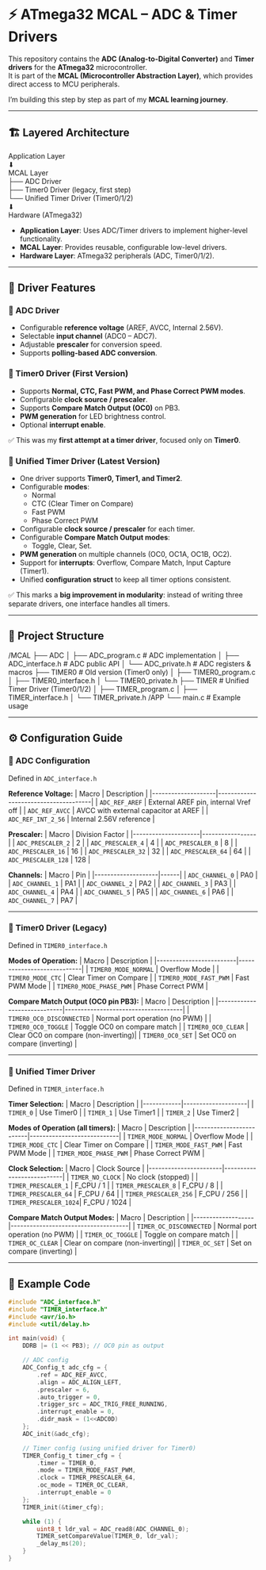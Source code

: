 # ⚡ ATmega32 MCAL – ADC & Timer Drivers

This repository contains the **ADC (Analog-to-Digital Converter)** and **Timer drivers** for the **ATmega32** microcontroller.  
It is part of the **MCAL (Microcontroller Abstraction Layer)**, which provides direct access to MCU peripherals.  

I’m building this step by step as part of my **MCAL learning journey**.  

---

## 🏗️ Layered Architecture
Application Layer  
⬇  
MCAL Layer  
├── ADC Driver  
├── Timer0 Driver (legacy, first step)  
└── Unified Timer Driver (Timer0/1/2)  
⬇  
Hardware (ATmega32)  

- **Application Layer**: Uses ADC/Timer drivers to implement higher-level functionality.  
- **MCAL Layer**: Provides reusable, configurable low-level drivers.  
- **Hardware Layer**: ATmega32 peripherals (ADC, Timer0/1/2).  

---

## 📜 Driver Features

### 🔹 ADC Driver
- Configurable **reference voltage** (AREF, AVCC, Internal 2.56V).  
- Selectable **input channel** (ADC0 – ADC7).  
- Adjustable **prescaler** for conversion speed.  
- Supports **polling-based ADC conversion**.  

### 🔹 Timer0 Driver (First Version)
- Supports **Normal, CTC, Fast PWM, and Phase Correct PWM modes**.  
- Configurable **clock source / prescaler**.  
- Supports **Compare Match Output (OC0)** on PB3.  
- **PWM generation** for LED brightness control.  
- Optional **interrupt enable**.  

✅ This was my **first attempt at a timer driver**, focused only on **Timer0**.  

### 🔹 Unified Timer Driver (Latest Version)
- One driver supports **Timer0, Timer1, and Timer2**.  
- Configurable **modes**:
  - Normal  
  - CTC (Clear Timer on Compare)  
  - Fast PWM  
  - Phase Correct PWM  
- Configurable **clock source / prescaler** for each timer.  
- Configurable **Compare Match Output modes**:
  - Toggle, Clear, Set.  
- **PWM generation** on multiple channels (OC0, OC1A, OC1B, OC2).  
- Support for **interrupts**: Overflow, Compare Match, Input Capture (Timer1).  
- Unified **configuration struct** to keep all timer options consistent.  

✅ This marks a **big improvement in modularity**: instead of writing three separate drivers, one interface handles all timers.  

---

## 📂 Project Structure
/MCAL
├── ADC
│ ├── ADC_program.c # ADC implementation
│ ├── ADC_interface.h # ADC public API
│ └── ADC_private.h # ADC registers & macros
├── TIMER0 # Old version (Timer0 only)
│ ├── TIMER0_program.c
│ ├── TIMER0_interface.h
│ └── TIMER0_private.h
├── TIMER # Unified Timer Driver (Timer0/1/2)
│ ├── TIMER_program.c
│ ├── TIMER_interface.h
│ └── TIMER_private.h
/APP
└── main.c # Example usage

---

## ⚙️ Configuration Guide

### 🔹 ADC Configuration
Defined in `ADC_interface.h`

**Reference Voltage:**
| Macro              | Description                          |
|--------------------|--------------------------------------|
| `ADC_REF_AREF`     | External AREF pin, internal Vref off |
| `ADC_REF_AVCC`     | AVCC with external capacitor at AREF |
| `ADC_REF_INT_2_56` | Internal 2.56V reference             |

**Prescaler:**
| Macro               | Division Factor |
|---------------------|-----------------|
| `ADC_PRESCALER_2`   | 2               |
| `ADC_PRESCALER_4`   | 4               |
| `ADC_PRESCALER_8`   | 8               |
| `ADC_PRESCALER_16`  | 16              |
| `ADC_PRESCALER_32`  | 32              |
| `ADC_PRESCALER_64`  | 64              |
| `ADC_PRESCALER_128` | 128             |

**Channels:**
| Macro              | Pin  |
|--------------------|------|
| `ADC_CHANNEL_0`    | PA0  |
| `ADC_CHANNEL_1`    | PA1  |
| `ADC_CHANNEL_2`    | PA2  |
| `ADC_CHANNEL_3`    | PA3  |
| `ADC_CHANNEL_4`    | PA4  |
| `ADC_CHANNEL_5`    | PA5  |
| `ADC_CHANNEL_6`    | PA6  |
| `ADC_CHANNEL_7`    | PA7  |

---

### 🔹 Timer0 Driver (Legacy)
Defined in `TIMER0_interface.h`  

**Modes of Operation:**
| Macro                  | Description                |
|-------------------------|----------------------------|
| `TIMER0_MODE_NORMAL`    | Overflow Mode              |
| `TIMER0_MODE_CTC`       | Clear Timer on Compare     |
| `TIMER0_MODE_FAST_PWM`  | Fast PWM Mode              |
| `TIMER0_MODE_PHASE_PWM` | Phase Correct PWM          |

**Compare Match Output (OC0 pin PB3):**
| Macro                      | Description                         |
|-----------------------------|-------------------------------------|
| `TIMER0_OC0_DISCONNECTED`   | Normal port operation (no PWM)      |
| `TIMER0_OC0_TOGGLE`         | Toggle OC0 on compare match         |
| `TIMER0_OC0_CLEAR`          | Clear OC0 on compare (non-inverting)|
| `TIMER0_OC0_SET`            | Set OC0 on compare (inverting)      |

---

### 🔹 Unified Timer Driver
Defined in `TIMER_interface.h`  

**Timer Selection:**
| Macro      | Description        |
|------------|--------------------|
| `TIMER_0`  | Use Timer0         |
| `TIMER_1`  | Use Timer1         |
| `TIMER_2`  | Use Timer2         |

**Modes of Operation (all timers):**
| Macro                  | Description                |
|-------------------------|----------------------------|
| `TIMER_MODE_NORMAL`     | Overflow Mode              |
| `TIMER_MODE_CTC`        | Clear Timer on Compare     |
| `TIMER_MODE_FAST_PWM`   | Fast PWM Mode              |
| `TIMER_MODE_PHASE_PWM`  | Phase Correct PWM          |

**Clock Selection:**
| Macro                 | Clock Source              |
|-----------------------|---------------------------|
| `TIMER_NO_CLOCK`      | No clock (stopped)        |
| `TIMER_PRESCALER_1`   | F_CPU / 1                 |
| `TIMER_PRESCALER_8`   | F_CPU / 8                 |
| `TIMER_PRESCALER_64`  | F_CPU / 64                |
| `TIMER_PRESCALER_256` | F_CPU / 256               |
| `TIMER_PRESCALER_1024`| F_CPU / 1024              |

**Compare Match Output Modes:**
| Macro             | Description                         |
|-------------------|-------------------------------------|
| `TIMER_OC_DISCONNECTED` | Normal port operation (no PWM) |
| `TIMER_OC_TOGGLE`       | Toggle on compare match        |
| `TIMER_OC_CLEAR`        | Clear on compare (non-inverting)|
| `TIMER_OC_SET`          | Set on compare (inverting)     |

---

## 🔧 Example Code

```c
#include "ADC_interface.h"
#include "TIMER_interface.h"
#include <avr/io.h>
#include <util/delay.h>

int main(void) {
    DDRB |= (1 << PB3); // OC0 pin as output

    // ADC config
    ADC_Config_t adc_cfg = {
        .ref = ADC_REF_AVCC,
        .align = ADC_ALIGN_LEFT,
        .prescaler = 6,
        .auto_trigger = 0,
        .trigger_src = ADC_TRIG_FREE_RUNNING,
        .interrupt_enable = 0,
        .didr_mask = (1<<ADC0D)
    };
    ADC_init(&adc_cfg);

    // Timer config (using unified driver for Timer0)
    TIMER_Config_t timer_cfg = {
        .timer = TIMER_0,
        .mode = TIMER_MODE_FAST_PWM,
        .clock = TIMER_PRESCALER_64,
        .oc_mode = TIMER_OC_CLEAR,
        .interrupt_enable = 0
    };
    TIMER_init(&timer_cfg);

    while (1) {
        uint8_t ldr_val = ADC_read8(ADC_CHANNEL_0);
        TIMER_setCompareValue(TIMER_0, ldr_val);
        _delay_ms(20);
    }
}
